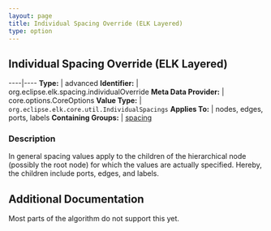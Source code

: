 ```yaml
---
layout: page
title: Individual Spacing Override (ELK Layered)
type: option
---
```

## Individual Spacing Override (ELK Layered)

----|----
**Type:** | advanced
**Identifier:** | org.eclipse.elk.spacing.individualOverride
**Meta Data Provider:** | core.options.CoreOptions
**Value Type:** | `org.eclipse.elk.core.util.IndividualSpacings`
**Applies To:** | nodes, edges, ports, labels
**Containing Groups:** | [spacing](org-eclipse-elk-spacing)

### Description

In general spacing values apply to the children of the hierarchical node (possibly the root node) for which the values are actually specified. Hereby, the children include ports, edges, and labels. 

## Additional Documentation

Most parts of the algorithm do not support this yet.
